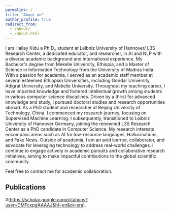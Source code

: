 ```yaml
---
permalink: /
title: "About me"
author_profile: true
redirect_from: 
  - /about/
  - /about.html
---
```


I am Hailay Kidu a Ph.D., student at Leibniz University of Hannover/ L3S Research Center, a dedicated educator, and researcher, in AI and NLP  with a diverse academic background and international experience. My Bachelor's degree from Mekelle University, Ethiopia, and a Master of Science in Information Technology from the University of Madras India.
With a passion for academia, I served as an academic staff member at several esteemed Ethiopian Universities, including Gondar University, Adigrat University, and Mekelle University. Throughout my teaching career, I  have imparted knowledge and fostered intellectual growth among students in various computer science disciplines.
Driven by a thirst for advanced knowledge and study, I pursued doctoral studies and research opportunities abroad. As a PhD student and researcher at Beijing University of Technology, China, I commenced my research journey, focusing on Supervised Machine Learning.  I subsequently, transitioned to Leibniz University of Hannover Germany, joining the renowned L3S Research Center as a PhD candidate in Computer Science.
My research interests encompass areas such as AI for low-resource languages, Hallucinations, and Fake News. 
Outside of academia, I am an avid learner, collaborator, and advocate for leveraging technology to address real-world challenges. I continue to engage actively in academic pursuits and collaborative research initiatives, aiming to make impactful contributions to the global scientific community.

Feel free to contact me for academic collaboration. 





Publications
------
#(https://scholar.google.com/citations?user=DMFcxpgAAAAJ&hl=en&oi=sra).

